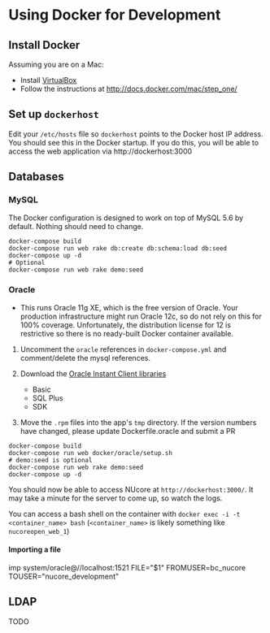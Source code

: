 # Using Docker for Development

## Install Docker

Assuming you are on a Mac:

* Install [VirtualBox](https://www.virtualbox.org/wiki/Downloads)
* Follow the instructions at http://docs.docker.com/mac/step_one/

## Set up `dockerhost`

Edit your `/etc/hosts` file so `dockerhost` points to the Docker host IP address.
You should see this in the Docker startup. If you do this, you will be able to access
the web application via http://dockerhost:3000

## Databases

### MySQL

The Docker configuration is designed to work on top of MySQL 5.6 by default. Nothing
should need to change.

```
docker-compose build
docker-compose run web rake db:create db:schema:load db:seed
docker-compose up -d
# Optional
docker-compose run web rake demo:seed
```

### Oracle

* This runs Oracle 11g XE, which is the free version of Oracle. Your production
  infrastructure might run Oracle 12c, so do not rely on this for 100% coverage.
  Unfortunately, the distribution license for 12 is restrictive so there is no
  ready-built Docker container available.

1. Uncomment the `oracle` references in `docker-compose.yml` and comment/delete the
mysql references.

2. Download the [Oracle Instant Client libraries](http://www.oracle.com/technetwork/database/features/instant-client/index-097480.html)
    * Basic
    * SQL Plus
    * SDK
3. Move the `.rpm` files into the app's `tmp` directory. If the version numbers have
    changed, please update Dockerfile.oracle and submit a PR

```
docker-compose build
docker-compose run web docker/oracle/setup.sh
# demo:seed is optional
docker-compose run web rake demo:seed
docker-compose up -d
```

You should now be able to access NUcore at `http://dockerhost:3000/`. It may take
a minute for the server to come up, so watch the logs.

You can access a bash shell on the container with `docker exec -i -t <container_name> bash`
(`<container_name>` is likely something like `nucoreopen_web_1`)


#### Importing a file

imp system/oracle@//localhost:1521 FILE="$1" FROMUSER=bc_nucore TOUSER="nucore_development"

## LDAP

TODO
